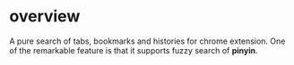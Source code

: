 # overview
A pure search of tabs, bookmarks and histories for chrome extension. One of the remarkable feature is that it supports fuzzy search of **pinyin**.